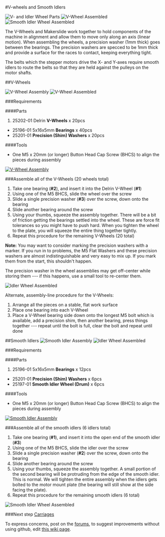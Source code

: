 #V-wheels and Smooth Idlers

![V- and Idler Wheel Parts](tPictures/so_vw_iw_parts_2.jpg)
![V-Wheel Assembled](tPictures/so_v_wheel_2.jpg)
![Smooth Idler Wheel Assembled](tPictures/so_smooth_idler_2.jpg)

The V-Wheels and Makerslide work together to hold components of the machine in alignment and allow them to move only along an axis (linear motion). When assembling the wheels, a precision washer (1mm thick) goes between the bearings. The precision washers are specced to be 1mm thick and provide a surface for the races to contact, keeping everything tight. 

The belts which the stepper motors drive the X- and Y-axes  require smooth idlers to route the belts so that they are held against the pulleys on the motor shafts.

##V-Wheels

![V-Wheel Assembly](tPictures/25203-02_2.png)
![V-Wheel Assembled](tPictures/so_v_wheel_2.jpg)

###Requirements

####Parts

1. 25202-01 Delrin **V-Wheels** x 20pcs
* 25196-01 5x16x5mm **Bearings** x 40pcs
* 25201-01 **Precision (Shim) Washers** x 20pcs

####Tools

* One M5 x 20mm (or longer) Button Head Cap Screw (BHCS) to align the pieces during assembly

[![V-Wheel Assembly](tPictures/25203-02.svg)](content/tPictures/25203-02-100.svg)

###Assemble all of the V-Wheels (20 wheels total)
1. Take one bearing (**\#2**), and insert it into the Delrin V-Wheel (**\#1**)
2. Using one of the M5 BHCS, slide the wheel over the screw
3. Slide a single precision washer (**\#3**) over the screw, down onto the bearing
4. Slide another bearing around the screw
5. Using your thumbs, squeeze the assembly together. There will be a bit of friction getting the bearings settled into the wheel. These are force fit tolerances so you might have to push hard. When you tighten the wheel to the plate, you will squeeze the entire thing together tightly.
6. Repeat this procedure for the remaining V-Wheels (20 total)

**Note:** You may want to consider marking the precision washers with a marker. If you run in to problems, the M5 Flat Washers and these precision washers are almost indistinguishable and very easy to mix up. If you mark them from the start, this shouldn't happen.

The precision washer in the wheel assemblies may get off-center while storing them --- if this happens, use a small tool to re-center them.

![Idler Wheel Assembled](tPictures/so_v_wheel_4.jpg)

Alternate, assembly-line procedure for the V-Wheels:

1. Arrange all the pieces on a stable, flat work surface
2. Place one bearing into each V-Wheel 
3. Place a V-Wheel bearing side down onto the longest M5 bolt which is available, add a precision shim, then another bearing, press things together --- repeat until the bolt is full, clear the bolt and repeat until done

##Smooth Idlers
![Smooth Idler Assembly](tPictures/25197-02_2.png)
![Idler Wheel Assembled](tPictures/so_smooth_idler_2.jpg)

###Requirements

####Parts

1. 25196-01 5x16x5mm **Bearings** x 12pcs
* 25201-01 **Precision (Shim) Washers** x 6pcs
* 25197-01 **Smooth Idler Wheel (Drum)** x 6pcs

####Tools

* One M5 x 20mm (or longer) Button Head Cap Screw (BHCS) to align the pieces during assembly

[![Smooth Idler Assembly](tPictures/25197-02.svg)](content/tPictures/25197-02-100.svg)


###Assemble all of the smooth idlers (6 idlers total)

1. Take one bearing (**\#1**), and insert it into the open end of the smooth idler (**\#3**)
2. Using one of the M5 BHCS, slide the idler over the screw
3. Slide a single precision washer (**\#2**) over the screw, down onto the bearing
4. Slide another bearing around the screw
5. Using your thumbs, squeeze the assembly together. A small portion of the second bearing will be protruding from the edge of the smooth idler. This is normal. We will tighten the entire assembly when the idlers gets bolted to the motor mount plate (the bearing will still show at the side facing the plate).
6. Repeat this procedure for the remaining smooth idlers (6 total)

![Smooth Idler Wheel Assembled](tPictures/so_smooth_idler_4.jpg)

###Next step [Carriages](http://docs.shapeoko.com/carriages.html)

To express concerns, post on the [forums](http://www.shapeoko.com/forum/index.php), to suggest improvements without using github, edit [this wiki page](http://www.shapeoko.com/wiki/index.php?title=Wheels_1&action=edit&redlink=1).

